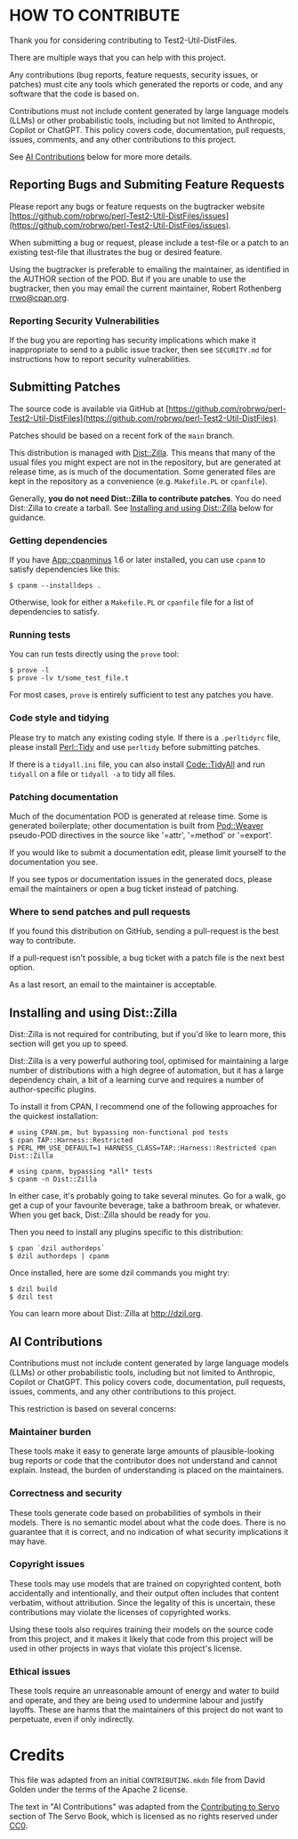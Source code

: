 # HOW TO CONTRIBUTE

Thank you for considering contributing to Test2-Util-DistFiles.

There are multiple ways that you can help with this project.

Any contributions (bug reports, feature requests, security issues, or patches)
must cite any tools which generated the reports or code, and any software that
the code is based on.

Contributions must not include content generated by large language models
(LLMs) or other probabilistic tools, including but not limited to Anthropic,
Copilot or ChatGPT.  This policy covers code, documentation, pull requests,
issues, comments, and any other contributions to this project.

See [AI Contributions](#ai-contributions) below for more more details.

## Reporting Bugs and Submiting Feature Requests

Please report any bugs or feature requests on the bugtracker website
[https://github.com/robrwo/perl-Test2-Util-DistFiles/issues](https://github.com/robrwo/perl-Test2-Util-DistFiles/issues).

When submitting a bug or request, please include a test-file or a patch to an
existing test-file that illustrates the bug or desired feature.

Using the bugtracker is preferable to emailing the maintainer, as identified
in the AUTHOR section of the POD.  But if you are unable to use the
bugtracker, then you may email the current maintainer,
Robert Rothenberg <rrwo@cpan.org>.

### Reporting Security Vulnerabilities

If the bug you are reporting has security implications which make it inappropriate to send to a public issue tracker,
then see `SECURITY.md` for instructions how to report security vulnerabilities.

## Submitting Patches

The source code is available via GitHub at
[https://github.com/robrwo/perl-Test2-Util-DistFiles](https://github.com/robrwo/perl-Test2-Util-DistFiles).

Patches should be based on a recent fork of the `main` branch.

This distribution is managed with [Dist::Zilla](https://dzil.org/).  This
means that many of the usual files you might expect are not in the repository,
but are generated at release time, as is much of the documentation.  Some
generated files are kept in the repository as a convenience
(e.g. `Makefile.PL` or `cpanfile`).

Generally, **you do not need Dist::Zilla to contribute patches**.  You do need
Dist::Zilla to create a tarball.
See [Installing and using Dist::Zilla](#installing-and-using-distzilla) below
for guidance.

### Getting dependencies

If you have [App::cpanminus](https://metacpan.org/pod/App::cpanminus) 1.6 or
later installed, you can use `cpanm` to satisfy dependencies like this:

    $ cpanm --installdeps .

Otherwise, look for either a `Makefile.PL` or `cpanfile` file for a list of
dependencies to satisfy.

### Running tests

You can run tests directly using the `prove` tool:

    $ prove -l
    $ prove -lv t/some_test_file.t

For most cases, `prove` is entirely sufficient to test any patches you have.

### Code style and tidying

Please try to match any existing coding style.  If there is a `.perltidyrc`
file, please install [Perl::Tidy](https://metacpan.org/pod/Perl::Tidy) and use
`perltidy` before submitting patches.

If there is a `tidyall.ini` file, you can also install
[Code::TidyAll](https://metacpan.org/pod/Code::TidyAll) and run `tidyall` on a
file or `tidyall -a` to tidy all files.

### Patching documentation

Much of the documentation POD is generated at release time.  Some is generated
boilerplate; other documentation is built from
[Pod::Weaver](https://metacpan.org/pod/Pod::Weaver) pseudo-POD directives in
the source like '=attr', '=method' or '=export'.

If you would like to submit a documentation edit, please limit yourself to the
documentation you see.

If you see typos or documentation issues in the generated docs, please email
the maintainers or open a bug ticket instead of patching.

### Where to send patches and pull requests

If you found this distribution on GitHub, sending a pull-request is the best way to contribute.

If a pull-request isn't possible, a bug ticket with a patch file is the next best option.

As a last resort, an email to the maintainer is acceptable.

## Installing and using Dist::Zilla

Dist::Zilla is not required for contributing, but if you'd like to learn more,
this section will get you up to speed.

Dist::Zilla is a very powerful authoring tool, optimised for maintaining a
large number of distributions with a high degree of automation, but it has a
large dependency chain, a bit of a learning curve and requires a number of
author-specific plugins.

To install it from CPAN, I recommend one of the following approaches for the
quickest installation:

    # using CPAN.pm, but bypassing non-functional pod tests
    $ cpan TAP::Harness::Restricted
    $ PERL_MM_USE_DEFAULT=1 HARNESS_CLASS=TAP::Harness::Restricted cpan Dist::Zilla

    # using cpanm, bypassing *all* tests
    $ cpanm -n Dist::Zilla

In either case, it's probably going to take several minutes.  Go for a walk,
go get a cup of your favourite beverage, take a bathroom break, or whatever.
When you get back, Dist::Zilla should be ready for you.

Then you need to install any plugins specific to this distribution:

    $ cpan `dzil authordeps`
    $ dzil authordeps | cpanm

Once installed, here are some dzil commands you might try:

    $ dzil build
    $ dzil test

You can learn more about Dist::Zilla at <http://dzil.org>.

## AI Contributions

Contributions must not include content generated by large language models
(LLMs) or other probabilistic tools, including but not limited to Anthropic,
Copilot or ChatGPT.  This policy covers code, documentation, pull requests,
issues, comments, and any other contributions to this project.

This restriction is based on several concerns:

### Maintainer burden

These tools make it easy to generate large amounts of plausible-looking bug
reports or code that the contributor does not understand and cannot explain.
Instead, the burden of understanding is placed on the maintainers.

### Correctness and security

These tools generate code based on probabilities of symbols in their models.
There is no semantic model about what the code does.  There is no guarantee
that it is correct, and no indication of what security implications it may
have.

### Copyright issues

These tools may use models that are trained on copyrighted content, both
accidentally and intentionally, and their output often includes that content
verbatim, without attribution.  Since the legality of this is uncertain, these
contributions may violate the licenses of copyrighted works.

Using these tools also requires training their models on the source code from
this project, and it makes it likely that code from this project will be used
in other projects in ways that violate this project's license.

### Ethical issues

These tools require an unreasonable amount of energy and water to build and
operate, and they are being used to undermine labour and justify layoffs.
These are harms that the maintainers of this project do not want to
perpetuate, even if only indirectly.

# Credits

This file was adapted from an initial `CONTRIBUTING.mkdn` file from David
Golden under the terms of the Apache 2 license.

The text in "AI Contributions" was adapted from the
[Contributing to Servo](https://book.servo.org/contributing.html) section of
The Servo Book, which is licensed as no rights reserved under
[CC0](https://creativecommons.org/public-domain/cc0/).
